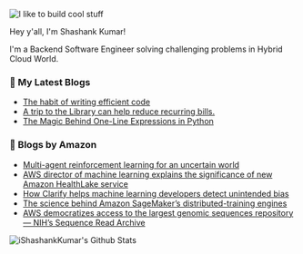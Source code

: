 ![I like to build cool stuff](https://res.cloudinary.com/dt8g3rhcy/image/upload/v1595929574/i_like_to_build_cool_shit._1_nzbwjh.png)

Hey y'all, I'm Shashank Kumar! 

I'm a Backend Software Engineer solving challenging problems in Hybrid Cloud World.

### 📕 My Latest Blogs
<!-- BLOG-POST-LIST:START -->
- [The habit of writing efficient code](https://medium.com/@ishashankkumar/the-habit-of-writing-efficient-code-153b05f04269?source=rss-d24dda280d5f------2)
- [A trip to the Library can help reduce recurring bills.](https://medium.com/swlh/a-trip-to-the-library-can-help-reduce-recurring-bills-23bca495cdf5?source=rss-d24dda280d5f------2)
- [The Magic Behind One-Line Expressions in Python](https://medium.com/swlh/the-magic-behind-one-line-expressions-in-python-816c10180c5c?source=rss-d24dda280d5f------2)
<!-- BLOG-POST-LIST:END -->

### 📕 Blogs by Amazon
<!-- AMAZON-BLOG-POST-LIST:START -->
- [Multi-agent reinforcement learning for an uncertain world](https://www.amazon.science/blog/multi-agent-reinforcement-learning-for-an-uncertain-world)
- [AWS director of machine learning explains the significance of new Amazon HealthLake service](https://www.amazon.science/latest-news/aws-director-of-machine-learning-explains-the-significance-of-new-amazon-healthlake-service)
- [How Clarify helps machine learning developers detect unintended bias](https://www.amazon.science/latest-news/how-clarify-helps-machine-learning-developers-detect-unintended-bias)
- [The science behind Amazon SageMaker’s distributed-training engines](https://www.amazon.science/latest-news/the-science-of-amazon-sagemakers-distributed-training-engines)
- [AWS democratizes access to the largest genomic sequences repository — NIH’s Sequence Read Archive](https://www.amazon.science/latest-news/aws-democratizes-access-to-the-largest-genomic-sequences-repository-nihs-sequence-read-archive)
<!-- AMAZON-BLOG-POST-LIST:END -->



<img align="center" alt="iShashankKumar's Github Stats" src="https://github-readme-stats.vercel.app/api?username=ishashankkumar&show_icons=true&hide_border=true" />
